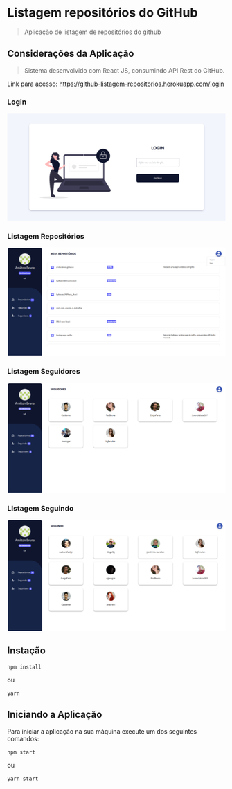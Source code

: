 # Listagem repositórios do GitHub

> Aplicação de listagem de repositórios do github


## Considerações da Aplicação
> Sistema desenvolvido com React JS, consumindo API Rest do GitHub.


Link para acesso: https://github-listagem-repositorios.herokuapp.com/login

### Login
![](https://github.com/AmiltonBrune/listagem-repositorios-github/blob/main/images/login.PNG)

### Listagem Repositórios
![](https://github.com/AmiltonBrune/listagem-repositorios-github/blob/main/images/repositorio.PNG)

### Listagem Seguidores
![](https://github.com/AmiltonBrune/listagem-repositorios-github/blob/main/images/seguidores.PNG)

### LIstagem Seguindo
![](https://github.com/AmiltonBrune/listagem-repositorios-github/blob/main/images/seguindo.PNG)

## Instação

```
npm install
```

ou

```
yarn
```

## Iniciando a Aplicação
 Para iniciar a aplicação na sua máquina execute um dos seguintes comandos:

```
npm start
```

ou

```
yarn start
```
